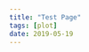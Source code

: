 ```yaml
---
title: "Test Page"
tags: [plot]
date: 2019-05-19
---
```



<head>
    <title>Interactive Data Editor</title>
    <style>
        body {

            font-size: large
        }

        .block {
            font-size: 19px;
            line-height: 1.5;
            margin-left: 21px;
            text-align: justify
        }

        h2 {
            margin-bottom: 9px;
            margin-top: 27px;
        }
    </style>
</head>

<body>

    <div style="text-align: center;">
        <div style="font-weight: bold;font-size: xx-large; margin-top:9px">Interactive Data Editor</div>
        <div style="font-size: large;font-style: italic;margin-top: 5px;margin-bottom: 5px;">A Software to interactively
            edit data in a graphical manner.</div>
        <div style="font-size: large;margin-top: 5px;font-style: italic;margin-bottom: 13px;text-shadow : 0 0 0  ">
            Developed
            by Koushik Naskar</div>
        <a href=""><img src="https://img.shields.io/badge/version-2.5.0-brightgreen.svg" alt="Version" /></a>
        <a href="https://github.com/Koushikphy/Interactive-Data-Editor/blob/master/LICENSE">
            <img src="https://img.shields.io/badge/License-MIT-brightgreen.svg" alt="MIT License" />
        </a><br>
        <img src='Screenshots/start.gif'>
    </div>

    <div style="margin: 0 auto">
        <p>
            We all work with data every day. Depending on the source, your data may not always be regular, smooth and
            uniform. Obviously you cant just change your result as you desire, but sometimes you can smooth out that
            spiky or irregular portion. This software lets you do those editing very easily in a graphical way including
            many others useful data operation.
        </p>
        <h2>Main Features:</h2>
        <div class="block" style='font-style: italic;text-shadow : 0 0 0 '>
            1. Edit one or multiple points by dragging with mouse and keyboard keys.<br>
            2. Automatically smooth data using spline and linear Kernel smoother.<br>
            3. Supports both 2D and 3D data.<br>
            4. Simultaneously work with multiple data.<br>
            5. Fully configurable plot winodow with LaTeX rendering support.<br>
            6. Drag & Drop files to load data.<br>
            7. Fill missing values.<br>
            8. Repeat or mirror data any required times.<br>
            9. Filter data subject to given condition.<br>
            10. Swap data between two line or surface.<br>
            11. Comapre data with the initial one as you edit.<br>
            12. Supports undo/redo.<br>
            13. Change sign any selected part of the data.<br>
            14. A general 3D plotter.<br>
            15. A powerful spreadsheet editor with all basic excel like feature.<br>
            16. And many more...<br>
        </div>
        <h2>Gallery</h2>
        <div class="block">
            <a href="./gallery.html">Check out the software in action.</a>
        </div>
        <h2>Download & Installation:</h2>
        <div class="block">
            Download the latest version of the sofware appropriate for your system from the links below. Windows
            users
            download the msi (preffered) or exe installer. If you are on any Linux distro, download the AppImage,
            make
            it executable and run it, no installation required. Ubuntu/Debian users can install the debian installer
            too.
            <div style="font-style:italic; margin-left:13px; margin-top:9px">
                <b>Windows</b>(<a
                    href='https://github.com/Koushikphy/Interactive-Data-Editor/releases/download/v2.5.0/Interactive.Data.Editor.2.5.0.exe'>.exe</a>,
                <a
                    href='https://github.com/Koushikphy/Interactive-Data-Editor/releases/download/v2.5.0/Interactive.Data.Editor.2.5.0.msi'>.msi</a>
                )<br>
                <b>Linux</b> &ensp;&ensp;(<a
                    href='https://github.com/Koushikphy/Interactive-Data-Editor/releases/download/v2.5.0/Interactive.Data.Editor.2.5.0.AppImage'>.AppImage</a>,
                <a
                    href='https://github.com/Koushikphy/Interactive-Data-Editor/releases/download/v2.5.0/interactive_data_editor_2.5.0_amd64.deb'>.deb</a>)
                <br>
            </div>
        </div>


        <h2>Feedback: </h2>
        <div class="block">
            I would really like to hear your experience of using this software. Found a bug or want a new
            feature to
            include! Just open a new <a href='https://github.com/Koushikphy/Interactive-Data-Editor/issues'>issue</a> on
            github or contact the author directly at <a href='https://www.facebook.com/koushik.naskar3'>facebook</a> or
            <a href='mailto:koushik.naskar9@gmail.com'>gmail</a>.
        </div>
        <h2>Copyright and license: </h2>
        <div class="block">
            Copyright &copy; Feb 2019, Koushik Naskar. All rights reserved.<br>

            Licensed under the <a
                href='https://github.com/Koushikphy/Interactive-Data-Editor/blob/master/LICENSE'>MIT</a>
            License.
        </div>


    </div>
</body>

